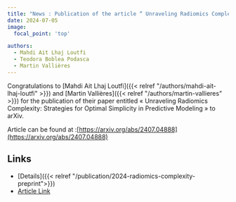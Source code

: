 ```yaml
---
title: "News : Publication of the article “ Unraveling Radiomics Complexity: Strategies for Optimal Simplicity in Predictive Modeling ” on arXiv."
date: 2024-07-05
image:
  focal_point: 'top'

authors:
  - Mahdi Ait Lhaj Loutfi
  - Teodora Boblea Podasca
  - Martin Vallières
---
```


  Congratulations to [Mahdi Ait Lhaj Loutfi]({{< relref "/authors/mahdi-ait-lhaj-loutfi" >}}) and 
  [Martin Vallières]({{< relref "/authors/martin-vallieres" >}}) for the publication of their paper entitled 
  « Unraveling Radiomics Complexity: Strategies for Optimal Simplicity in Predictive Modeling » to arXiv.

  Article can be found at :[https://arxiv.org/abs/2407.04888](https://arxiv.org/abs/2407.04888)


  ## Links

  - [Details]({{< relref "/publication/2024-radiomics-complexity-preprint">}})
  - [Article Link](https://arxiv.org/abs/2407.04888)
